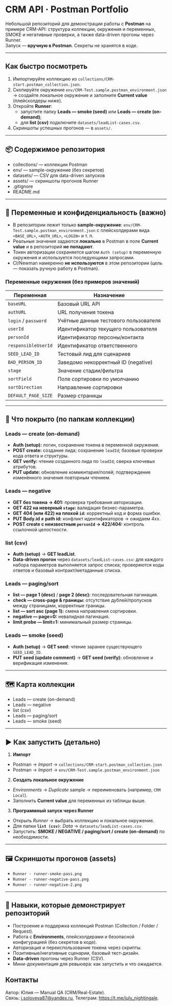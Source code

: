 # CRM API · Postman Portfolio

Небольшой репозиторий для демонстрации работы с **Postman** на примере CRM-API: структура коллекции, окружения и переменных, SMOKE и негативные проверки, а также data-driven прогоны через Runner.  
Запуск — **вручную в Postman**. Секреты не хранятся в коде.

---

## Как быстро посмотреть

1. Импортируйте коллекцию из `collections/CRM-start.postman_collection.json`.
2. Скопируйте окружение `env/CRM-Test.sample.postman_environment.json` → создайте локальное окружение и заполните **Current value** (плейсхолдеры ниже).
3. Откройте **Runner**:
   - запустите папку **Leads — smoke (seed)** или **Leads — create (on-demand)**;
   - для **list (csv)** подключите `datasets/leadList-cases.csv`.
4. Скриншоты успешных прогонов — в `assets/`.

---

## 📦 Содержимое репозитория

- collections/ — коллекции Postman
- env/ — sample-окружение (без секретов)
- datasets/ — CSV для data-driven запусков
- assets/ — скриншоты прогонов Runner
- .gitignore
- README.md

---

## 🔐 Переменные и конфиденциальность (важно)

- В репозитории лежит только **sample-окружение**: `env/CRM-Test.sample.postman_environment.json` с плейсхолдерами вида `<BASE_URL>`, `<AUTH_URL>`, `<LOGIN>` и т. п.  
- Реальные значения задаются **локально** в Postman в поле **Current value** и в репозиторий **не попадают**.  
- Токен авторизации сохраняется шагом `Auth (setup)` в переменную окружения и используется последующими запросами.  
- CI/Newman намеренно **не используются** в этом репозитории (цель — показать ручную работу в Postman).

### Переменные окружения (без примеров значений)

| Переменная           | Назначение                             |
|----------------------|----------------------------------------|
| `baseURL`            | Базовый URL API                        |
| `authURL`            | URL получения токена                   |
| `login` / `password` | Учётные данные тестового пользователя  |
| `userId`             | Идентификатор текущего пользователя    |
| `personId`           | Идентификатор персоны/контакта         |
| `responsibleUserId`  | Идентификатор ответственного           |
| `SEED_LEAD_ID`       | Тестовый лид для сценариев             |
| `BAD_PERSON_ID`      | Заведомо некорректный ID (negative)    |
| `stage`              | Значение стадии/фильтра                |
| `sortField`          | Поле сортировки по умолчанию           |
| `sortDirection`      | Направление сортировки                 |
| `DEFAULT_PAGE_SIZE`  | Размер страницы                        |

---

## 🧪 Что покрыто (по папкам коллекции)

### Leads — create (on-demand)
- **Auth (setup):** логин, сохранение токена в переменной окружения.
- **POST create:** создание лида; сохранение `leadId`; базовые проверки кода ответа и структуры.
- **GET verify:** чтение созданного лида по `leadId`; сверка ключевых атрибутов.
- **PUT update:** обновление комментария/полей; подтверждение изменённого значения повторным чтением.

### Leads — negative
- **GET без токена → 401:** проверка требования авторизации.
- **GET 422 на неверный `stage`:** валидация бизнес-параметра.
- **GET 404 (или 422) на плохой `id`:** корректный код и форма ошибки.
- **PUT Body.id ≠ path id:** конфликт идентификаторов → ожидаем 4xx.
- **POST create с неизвестным `personId` → 422/404:** контроль ссылочной целостности.

### list (csv)
- **Auth (setup)** → **GET leadList**.
- **Data-driven прогон** через `datasets/leadList-cases.csv`: для каждого набора параметров выполняется запрос списка; проверяются коды ответов и базовый контракт/метаданные списка.

### Leads — paging/sort
- **list — page 1 (desc)** / **page 2 (desc):** последовательная пагинация.
- **check — cross-page & границы:** отсутствие дублей/пропусков между страницами, корректные границы.
- **list — sort asc (page 1):** смена направления сортировки.
- **negative — page=0:** невалидная пагинация.
- **limit probe — limit=1:** минимальный размер страницы.

### Leads — smoke (seed)
- **Auth (setup)** → **GET seed:** чтение заранее существующего `SEED_LEAD_ID`.
- **PUT seed (update comment)** → **GET seed (verify):** обновление и верификация изменения.

---

## 🗺️ Карта коллекции

- Leads — create (on-demand)  
- Leads — negative  
- list (csv)  
- Leads — paging/sort  
- Leads — smoke (seed)

---

## ▶️ Как запустить (детально)

1) **Импорт**
- Postman → *Import* → `collections/CRM-start.postman_collection.json`  
- Postman → *Import* → `env/CRM-Test.sample.postman_environment.json`

2) **Создать локальное окружение**
- *Environments* → *Duplicate* sample → переименовать (например, `CRM Local`).  
- Заполнить **Current value** для переменных из таблицы выше.

3) **Программный запуск через Runner**
- Открыть *Runner* → выбрать коллекцию и локальное окружение.  
- Для папки **`list (csv)`**: *Data* → `datasets/leadList-cases.csv`.  
- Запустить: **SMOKE / NEGATIVE / paging/sort / create (on-demand)** по необходимости.

---

## 🖼 Скриншоты прогонов (assets)

- `Runner - runner-smoke-pass.png`  
- `Runner - runner-negative-pass.png`  
- `Runner - runner-negative-2.png`  

---

## 🧰 Навыки, которые демонстрирует репозиторий

- Построение и поддержка коллекций Postman (Collection / Folder / Request).  
- Работа с **Environments**, плейсхолдерами и безопасной конфигурацией (без секретов в коде).  
- Авторизация и переиспользование токена через скрипты.  
- Позитивные/негативные сценарии, базовый тест-дизайн.  
- **Data-driven** прогоны через Runner (CSV).  
- Мини-документация для ревьюера: как запустить и что ожидается.


## Контакты

Автор: Юлия — Manual QA (CRM/Real-Estate).  
Связь: j.soloveva87@yandex.ru, Телеграм: https://t.me/july_nightingale.



